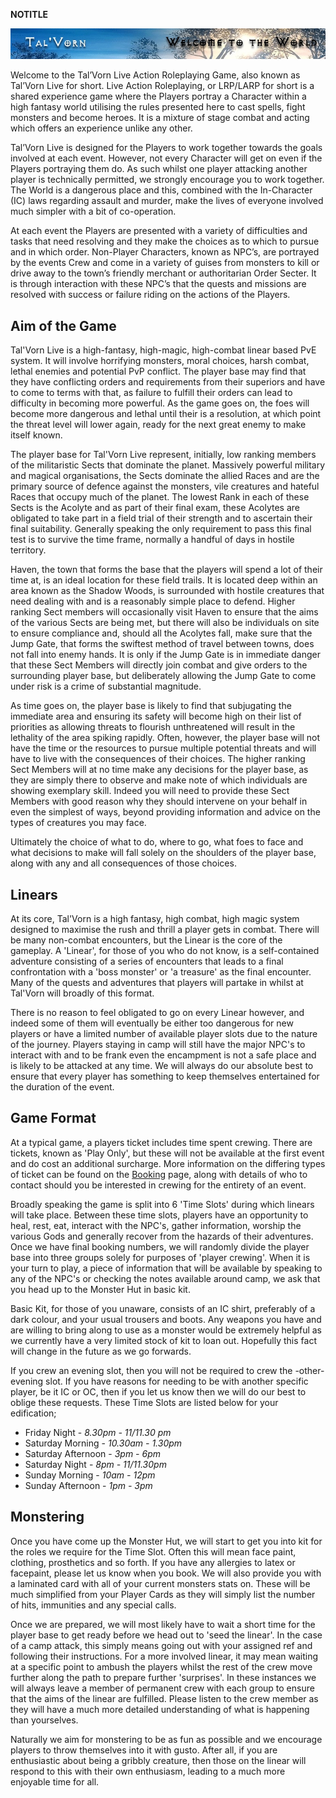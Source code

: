 __NOTITLE__

<div class="center" style="width: auto; margin-left: auto; margin-right: auto;">

![<File:TVBanner.jpg>](TVBanner.jpg "File:TVBanner.jpg")

</div>

Welcome to the Tal’Vorn Live Action Roleplaying Game, also known as
Tal’Vorn Live for short. Live Action Roleplaying, or LRP/LARP for
short is a shared experience game where the Players portray a Character
within a high fantasy world utilising the rules presented here to cast
spells, fight monsters and become heroes. It is a mixture of stage
combat and acting which offers an experience unlike any other.

Tal’Vorn Live is designed for the Players to work together towards the
goals involved at each event. However, not every Character will get on
even if the Players portraying them do. As such whilst one player
attacking another player is technically permitted, we strongly encourage
you to work together. The World is a dangerous place and this, combined
with the In-Character (IC) laws regarding assault and murder, make the
lives of everyone involved much simpler with a bit of co-operation.

At each event the Players are presented with a variety of difficulties
and tasks that need resolving and they make the choices as to which to
pursue and in which order. Non-Player Characters, known as NPC’s, are
portrayed by the events Crew and come in a variety of guises from
monsters to kill or drive away to the town’s friendly merchant or
authoritarian Order Secter. It is through interaction with these NPC’s
that the quests and missions are resolved with success or failure riding
on the actions of the Players.

## **Aim of the Game**

Tal'Vorn Live is a high-fantasy, high-magic, high-combat linear based
PvE system. It will involve horrifying monsters, moral choices, harsh
combat, lethal enemies and potential PvP conflict. The player base may
find that they have conflicting orders and requirements from their
superiors and have to come to terms with that, as failure to fulfill
their orders can lead to difficulty in becoming more powerful. As the
game goes on, the foes will become more dangerous and lethal until their
is a resolution, at which point the threat level will lower again, ready
for the next great enemy to make itself known.

The player base for Tal'Vorn Live represent, initially, low ranking
members of the militaristic Sects that dominate the planet. Massively
powerful military and magical organisations, the Sects dominate the
allied Races and are the primary source of defence against the monsters,
vile creatures and hateful Races that occupy much of the planet. The
lowest Rank in each of these Sects is the Acolyte and as part of their
final exam, these Acolytes are obligated to take part in a field trial
of their strength and to ascertain their final suitability. Generally
speaking the only requirement to pass this final test is to survive the
time frame, normally a handful of days in hostile territory.

Haven, the town that forms the base that the players will spend a lot of
their time at, is an ideal location for these field trails. It is
located deep within an area known as the Shadow Woods, is surrounded
with hostile creatures that need dealing with and is a reasonably simple
place to defend. Higher ranking Sect members will occasionally visit
Haven to ensure that the aims of the various Sects are being met, but
there will also be individuals on site to ensure compliance and, should
all the Acolytes fall, make sure that the Jump Gate, that forms the
swiftest method of travel between towns, does not fall into enemy hands.
It is only if the Jump Gate is in immediate danger that these Sect
Members will directly join combat and give orders to the surrounding
player base, but deliberately allowing the Jump Gate to come under risk
is a crime of substantial magnitude.

As time goes on, the player base is likely to find that subjugating the
immediate area and ensuring its safety will become high on their list of
priorities as allowing threats to flourish unthreatened will result in
the lethality of the area spiking rapidly. Often, however, the player
base will not have the time or the resources to pursue multiple
potential threats and will have to live with the consequences of their
choices. The higher ranking Sect Members will at no time make any
decisions for the player base, as they are simply there to observe and
make note of which individuals are showing exemplary skill. Indeed you
will need to provide these Sect Members with good reason why they should
intervene on your behalf in even the simplest of ways, beyond providing
information and advice on the types of creatures you may face.

Ultimately the choice of what to do, where to go, what foes to face and
what decisions to make will fall solely on the shoulders of the player
base, along with any and all consequences of those choices.

## **Linears**

At its core, Tal'Vorn is a high fantasy, high combat, high magic system
designed to maximise the rush and thrill a player gets in combat. There
will be many non-combat encounters, but the Linear is the core of the
gameplay. A 'Linear', for those of you who do not know, is a
self-contained adventure consisting of a series of encounters that leads
to a final confrontation with a 'boss monster' or 'a treasure' as the
final encounter. Many of the quests and adventures that players will
partake in whilst at Tal'Vorn will broadly of this format.

There is no reason to feel obligated to go on every Linear however, and
indeed some of them will eventually be either too dangerous for new
players or have a limited number of available player slots due to the
nature of the journey. Players staying in camp will still have the major
NPC's to interact with and to be frank even the encampment is not a safe
place and is likely to be attacked at any time. We will always do our
absolute best to ensure that every player has something to keep
themselves entertained for the duration of the event.

## **Game Format**

At a typical game, a players ticket includes time spent crewing. There
are tickets, known as 'Play Only', but these will not be available at
the first event and do cost an additional surcharge. More information on
the differing types of ticket can be found on the
[Booking](Booking "wikilink") page, along with details of who to contact
should you be interested in crewing for the entirety of an event.

Broadly speaking the game is split into 6 'Time Slots' during which
linears will take place. Between these time slots, players have an
opportunity to heal, rest, eat, interact with the NPC's, gather
information, worship the various Gods and generally recover from the
hazards of their adventures. Once we have final booking numbers, we will
randomly divide the player base into three groups solely for purposes of
'player crewing'. When it is your turn to play, a piece of information
that will be available by speaking to any of the NPC's or checking the
notes available around camp, we ask that you head up to the Monster Hut
in basic kit.

Basic Kit, for those of you unaware, consists of an IC shirt, preferably
of a dark colour, and your usual trousers and boots. Any weapons you
have and are willing to bring along to use as a monster would be
extremely helpful as we currently have a very limited stock of kit to
loan out. Hopefully this fact will change in the future as we go
forwards.

If you crew an evening slot, then you will not be required to crew the
-other- evening slot. If you have reasons for needing to be with another
specific player, be it IC or OC, then if you let us know then we will do
our best to oblige these requests. These Time Slots are listed below for
your edification;

  - Friday Night - *8.30pm - 11/11.30 pm*
  - Saturday Morning - *10.30am - 1.30pm*
  - Saturday Afternoon - *3pm - 6pm*
  - Saturday Night - *8pm - 11/11.30pm*
  - Sunday Morning - *10am - 12pm*
  - Sunday Afternoon - *1pm - 3pm*

## **Monstering**

Once you have come up the Monster Hut, we will start to get you into kit
for the roles we require for the Time Slot. Often this will mean face
paint, clothing, prosthetics and so forth. If you have any allergies to
latex or facepaint, please let us know when you book. We will also
provide you with a laminated card with all of your current monsters
stats on. These will be much simplified from your Player Cards as they
will simply list the number of hits, immunities and any special calls.

Once we are prepared, we will most likely have to wait a short time for
the player base to get ready before we head out to 'seed the linear'. In
the case of a camp attack, this simply means going out with your
assigned ref and following their instructions. For a more involved
linear, it may mean waiting at a specific point to ambush the players
whilst the rest of the crew move further along the path to prepare
further 'surprises'. In these instances we will always leave a member of
permanent crew with each group to ensure that the aims of the linear are
fulfilled. Please listen to the crew member as they will have a much
more detailed understanding of what is happening than yourselves.

Naturally we aim for monstering to be as fun as possible and we
encourage players to throw themselves into it with gusto. After all, if
you are enthusiastic about being a gribbly creature, then those on the
linear will respond to this with their own enthusiasm, leading to a much
more enjoyable time for all.